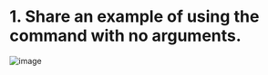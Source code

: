 # 1. Share an example of using the command with no arguments. 
![image](C:\Users\a7doan\Desktop\ss1.PNG)
